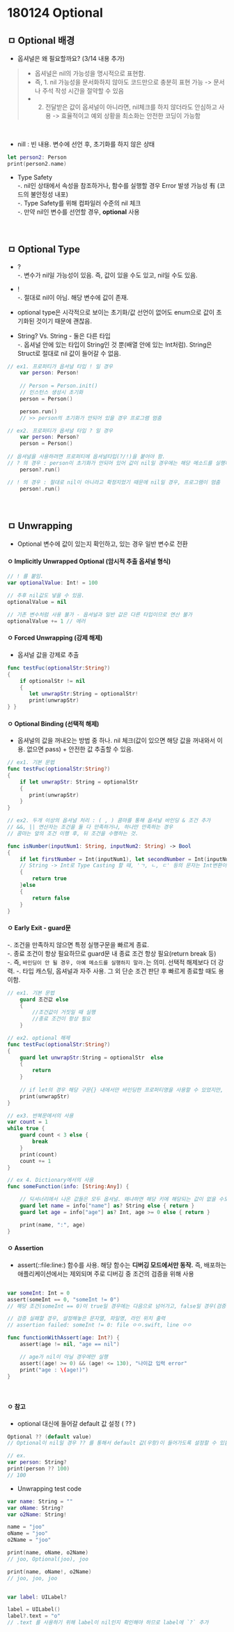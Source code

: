 
# 180124 Optional

## ㅁ Optional 배경
- 옵셔널은 왜 필요할까요? (3/14 내용 추가)

> - 옵셔널은 nil의 가능성을 명시적으로 표현함.
> - 즉, 1. nil 가능성을 문서화하지 않아도 코드만으로 충분히 표현 가능 -> 문서나 주석 작성 시간을 절약할 수 있음
> - 2. 전달받은 값이 옵셔널이 아니라면, nil체크를 하지 않더라도 안심하고 사용 -> 효율적이고 예외 상황을 최소화는 안전한 코딩이 가능함

<br>

- nill : 빈 내용. 변수에 선언 후, 초기화를 하지 않은 상태
``` swift
let person2: Person
print(person2.name)
```

- Type Safety  
    -. nil인 상태에서 속성을 참조하거나, 함수를 실행할 경우 Error 발생 가능성 有 (코드의 불안정성 내포)  
    -. Type Safety를 위해 컴파일러 수준의 nil 체크  
    -. 만약 nil인 변수를 선언할 경우, **optional** 사용

<br>

## ㅁ Optional Type
- ?   
    -. 변수가 nil일 가능성이 있음. 즉, 값이 있을 수도 있고, nil일 수도 있음.

- !  
    -. 절대로 nil이 아님. 해당 변수에 값이 존재.

- optional type은 시각적으로 보이는 초기화/값 선언이 없어도 enum으로 값이 초기화된 것이기 때문에 괜찮음.
- String? Vs. String - 둘은 다른 타입  
    -. 옵셔널 안에 있는 타입이 String인 것 뿐(배열 안에 있는 Int처럼). String은 Struct로 절대로 nil 값이 들어갈 수 없음.

```swift
// ex1. 프로퍼티가 옵셔널 타입 ! 일 경우
    var person: Person!
    
    // Person = Person.init()
    // 인스턴스 생성시 초기화
    person = Person()

    person.run()
    // >> person의 초기화가 안되어 있을 경우 프로그램 멈춤

// ex2. 프로퍼티가 옵셔널 타입 ? 일 경우
    var person: Person?
    person = Person()
    
// 옵셔널을 사용하려면 프로퍼티에 옵셔널타입(?/!)을 붙어야 함.
// ? 의 경우 : person이 초기화가 안되어 있어 값이 nil일 경우에는 해당 메소드를 실행하지 않음(건너뜀)
    person?.run()

// ! 의 경우 : 절대로 nil이 아니라고 확정지었기 때문에 nil일 경우, 프로그램이 멈춤
    person!.run()
```

<br>

## ㅁ Unwrapping
- Optional 변수에 값이 있는지 확인하고, 있는 경우 일반 변수로 전환

#### ㅇ Implicitly Unwrapped Optional (암시적 추출 옵셔널 형식)
```swift
// ! 를 붙임.
var optionalValue: Int! = 100

// 추후 nil값도 넣을 수 있음.
optionalValue = nil

// 기존 변수처럼 사용 불가 - 옵셔널과 일반 값은 다른 타입이므로 연산 불가
optionalValue += 1 // 에러
```

#### ㅇ Forced Unwrapping (강제 해제)
- 옵셔널 값을 강제로 추출
```swift
func testFuc(optionalStr:String?)
{
    if optionalStr != nil
    {
       let unwrapStr:String = optionalStr!
       print(unwrapStr)
} }
```

#### ㅇ  Optional Binding (선택적 해제)
- 옵셔널의 값을 꺼내오는 방법 중 하나. nil 체크(값이 있으면 해당 값을 꺼내와서 이용. 없으면 pass) + 안전한 값 추출할 수 있음.
```swift
// ex1. 기본 문법
func testFuc(optionalStr:String?)
{
    if let unwrapStr: String = optionalStr
    {
       print(unwrapStr)
    }
} 

// ex2. 두개 이상의 옵셔널 처리 : ( , ) 콤마를 통해 옵셔널 바인딩 & 조건 추가
// &&, || 연산자는 조건을 둘 다 만족하거나, 하나만 만족하는 경우
// 콤마는 앞의 조건 이행 후, 뒤 조건을 수행하는 것.

func isNumber(inputNum1: String, inputNum2: String) -> Bool
{
    if let firstNumber = Int(inputNum1), let secondNumber = Int(inputNum2)
    // String -> Int로 Type Casting 할 때, 'ㄱ, ㄴ, ㄷ' 등의 문자는 Int변환이 어렵기 때문에 변환시, 자동으로 Int? 를 받음.
    {
        return true
    }else
    {
        return false
    }
}
```

#### ㅇ  Early Exit - guard문
-. 조건을 만족하지 않으면 특정 실행구문을 빠르게 종료.  
-. 종료 조건이 항상 필요하므로 guard문 내 종료 조건 항상 필요(return break 등)   
-. 즉, `바인딩이 안 될 경우, 아예 메소드를 실행하지 말라.`는 의미. 선택적 해제보다 더 강력.
-. 타입 캐스팅, 옵셔널과 자주 사용. 그 외 단순 조건 판단 후 빠르게 종료할 때도 용이함.   

```swift
// ex1. 기본 문법
    guard 조건값 else
    { 
        //조건값이 거짓일 때 실행
        //종료 조건이 항상 필요
    }

// ex2. optional 해제
func testFuc(optionalStr:String?)
{
    guard let unwrapStr:String = optionalStr  else
    {
        return
    }
    
    // if let의 경우 해당 구문{} 내에서만 바인딩한 프로퍼티명을 사용할 수 있었지만, guard문은 계속적으로 프로퍼티며여 사용 가능 (unwrapStr)
    print(unwrapStr)
}

// ex3. 반복문에서의 사용
var count = 1
while true {
    guard count < 3 else {
        break
    }
    print(count)
    count += 1
}

// ex 4. Dictionary에서의 사용
func someFunction(info: [String:Any]) {

    // 딕셔너리에서 나온 값들은 모두 옵셔널. 왜냐하면 해당 키에 해당되는 값이 없을 수도 있으니까.
    guard let name = info["name"] as? String else { return }
    guard let age = info["age"] as? Int, age >= 0 else { return }

    print(name, ":", age)
}
```

#### ㅇ Assertion
- assert(_:_:file:line:) 함수를 사용. 해당 함수는 **디버깅 모드에서만 동작.** 즉, 배포하는 애플리케이션에서는 제외되며 주로 디버깅 중 조건의 검증을 위해 사용

```swift

var someInt: Int = 0
assert(someInt == 0, "someInt != 0") 
// 해당 조건(someInt == 0)이 true일 경우에는 다음으로 넘어가고, false일 경우(검증 실패)에는 문자열(입력 생략 가능) 출력 및 동작 중지

// 검증 실패할 경우, 설정해놓은 문자열, 파일명, 라인 위치 출력
// assertion failed: someInt != 0: file ㅇㅇ.swift, line ㅇㅇ

func functionWithAssert(age: Int?) {
    assert(age != nil, "age == nil")

    // age가 nil이 아닐 경우에만 실행
    assert((age! >= 0) && (age! <= 130), "나이값 입력 error"
    print("age : \(age!)")
}
```

<br>

#### ㅇ  참고
- optional 대신에 들어갈 default 값 설정 ( ?? )
```swift
Optional ?? (default value) 
// Optional이 nil일 경우 ?? 를 통해서 default 값(우항)이 들어가도록 설정할 수 있음.

// ex.
var person: String?
print(person ?? 100)
// 100
```

- Unwrapping test code
```swift
var name: String = ""
var oName: String?
var o2Name: String!

name = "joo"
oName = "joo"
o2Name = "joo"

print(name, oName, o2Name)
// joo, Optional(joo), joo

print(name, oName!, o2Name)
// joo, joo, joo


var label: UILabel?

label = UILabel()
label?.text = "o"
// .text 를 사용하기 위해 label이 nil인지 확인해야 하므로 label에 `?` 추가
```
